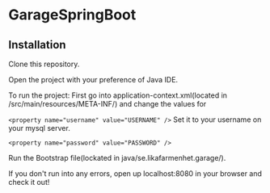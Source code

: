 # GarageSpringBoot

## Installation

Clone this repository.

Open the project with your preference of Java IDE.

To run the project:
First go into application-context.xml(located in /src/main/resources/META-INF/) 
and change the values for

`<property name="username" value="USERNAME" />`
Set it to your username on your mysql server.

`<property name="password" value="PASSWORD" />`

Run the Bootstrap file(lockated in java/se.likafarmenhet.garage/).

If you don't run into any errors, open up localhost:8080 in your browser and check it out!


